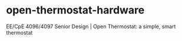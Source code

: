 # open-thermostat-hardware
EE/CpE 4096/4097 Senior Design | Open Thermostat: a simple, smart thermostat

